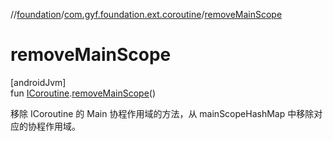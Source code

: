 //[foundation](../../index.md)/[com.gyf.foundation.ext.coroutine](index.md)/[removeMainScope](remove-main-scope.md)

# removeMainScope

[androidJvm]\
fun [ICoroutine](-i-coroutine/index.md).[removeMainScope](remove-main-scope.md)()

移除 ICoroutine 的 Main 协程作用域的方法，从 mainScopeHashMap 中移除对应的协程作用域。
